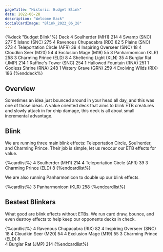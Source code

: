 ```yaml
---
pageTitle: "Historic: Budget Blink"
date: 2022-06-28
description: "Welcome Back"
SocialCardImage: "Blink_2022_06_28"
---
```


{%deck "Budget Blink"%}
Deck
4 Soulherder (MH1) 214
4 Swamp (SNC) 277
5 Island (SNC) 275
4 Ravenous Chupacabra (RIX) 82
5 Plains (SNC) 273
4 Teleportation Circle (AFR) 39
4 Inspiring Overseer (SNC) 18
4 Cloudkin Seer (M20) 54
4 Exclusion Mage (M19) 55
3 Panharmonicon (KLR) 258
3 Charming Prince (ELD) 8
4 Sheltering Light (XLN) 35
4 Burglar Rat (JMP) 214
1 Raffine's Tower (SNC) 254
1 Hallowed Fountain (RNA) 251
1 Godless Shrine (RNA) 248
1 Watery Grave (GRN) 259
4 Evolving Wilds (RIX) 186
{%enddeck%}

## Overview

Sometimes an idea just bounced around in your head all day, and this was one of those ideas. A value oriented deck that aims to blink ETB creatures and slowly attack in for chip damage, this deck is all about small incremental advantage. 

## Blink

We are running three main blink effects: Teleportation Circle, Soulherder, and Charming Prince. Their job is simple, let us reoccur our ETB effects for value. 

{%cardlist%}
4 Soulherder (MH1) 214
4 Teleportation Circle (AFR) 39
3 Charming Prince (ELD) 8
{%endcardlist%}

We are also running Panharmonicon to double up our blink effects. 

{%cardlist%}
3 Panharmonicon (KLR) 258
{%endcardlist%}

## Bestest Blinkers

What good are blink effects without ETBs. We run card draw, bounce, and even destroy effects to help keep our opponents decks in check. 

{%cardlist%}
4 Ravenous Chupacabra (RIX) 82
4 Inspiring Overseer (SNC) 18
4 Cloudkin Seer (M20) 54
4 Exclusion Mage (M19) 55
3 Charming Prince (ELD) 8\
4 Burglar Rat (JMP) 214
{%endcardlist%}